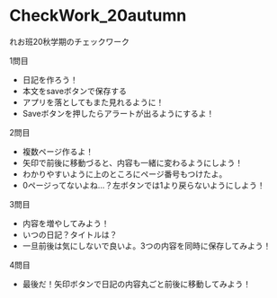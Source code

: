 # CheckWork_20autumn
れお班20秋学期のチェックワーク

1問目
- 日記を作ろう！
- 本文をsaveボタンで保存する
- アプリを落としてもまた見れるように！
- Saveボタンを押したらアラートが出るようにするよ！


2問目
- 複数ページ作るよ！
- 矢印で前後に移動づると、内容も一緒に変わるようにしよう！
- わかりやすいように上のところにページ番号もつけたよ。
- 0ページってないよね…？左ボタンでは1より戻らないようにしよう！

3問目
- 内容を増やしてみよう！
- いつの日記？タイトルは？
- 一旦前後は気にしないで良いよ。3つの内容を同時に保存してみよう！

4問目
- 最後だ！矢印ボタンで日記の内容丸ごと前後に移動してみよう！

